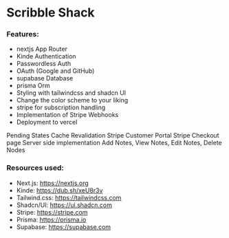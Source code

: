 # Scribble Shack

### Features:

- nextjs App Router
- Kinde Authentication
- Passwordless Auth
- OAuth (Google and GitHub)
- supabase Database
- prisma Orm
- Styling with tailwindcss and shadcn UI
- Change the color scheme to your liking
- stripe for subscription handling
- Implementation of Stripe Webhooks
- Deployment to vercel

Pending States
Cache Revalidation
Stripe Customer Portal
Stripe Checkout page
Server side implementation
Add Notes, View Notes, Edit Notes, Delete Nodes

### Resources used:

- Next.js: https://nextjs.org
- Kinde: https://dub.sh/xeU8r3v
- Tailwind.css: https://tailwindcss.com
- Shadcn/UI: https://ui.shadcn.com
- Stripe: https://stripe.com
- Prisma: https://prisma.io
- Supabase: https://supabase.com
